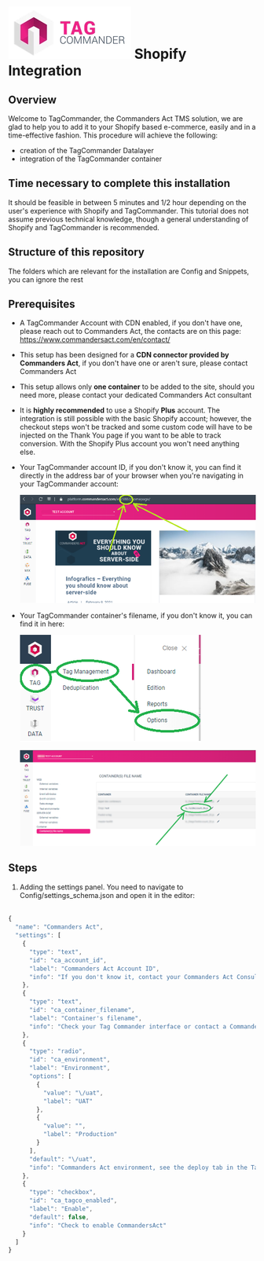 # ![TagCo logo](/Screenshots/tag.png) Shopify Integration
## Overview
Welcome to TagCommander, the Commanders Act TMS solution, we are glad to help you to add it to your Shopify based e-commerce, easily and in a time-effective fashion.
This procedure will achieve the following:
* creation of the TagCommander Datalayer
* integration of the TagCommander container
## Time necessary to complete this installation
It should be feasible in between 5 minutes and 1/2 hour depending on the user's experience with Shopify and TagCommander. This tutorial does not assume previous technical knowledge, though a general understanding of Shopify and TagCommander is recommended.
## Structure of this repository
The folders which are relevant for the installation are Config and Snippets, you can ignore the rest
## Prerequisites
* A TagCommander Account with CDN enabled, if you don't have one, please reach out to Commanders Act, the contacts are on this page: https://www.commandersact.com/en/contact/
* This setup has been designed for a **CDN connector provided by Commanders Act**, if you don't have one or aren't sure, please contact Commanders Act
* This setup allows only **one container** to be added to the site, should you need more, please contact your dedicated Commanders Act consultant
* It is **highly recommended** to use a Shopify **Plus** account. The integration is still possible with the basic Shopify account; however, the checkout steps won't be tracked and some custom code will have to be injected on the Thank You page if you want to be able to track conversion. With the Shopify Plus account you won't need anything else.
* Your TagCommander account ID, if you don't know it, you can find it directly in the address bar of your browser when you're navigating in your TagCommander account:

  ![TagCo screenshot](/Screenshots/TagCo_Account_ID.png)
* Your TagCommander container's filename, if you don't know it, you can find it in here:

  ![TagCo_filename_path](/Screenshots/TagCo_filename_path.png)
  
  ![TagCo_filename](/Screenshots/containers_file_name.png)
## Steps
1. Adding the settings panel. You need to navigate to Config/settings_schema.json and open it in the editor:

  ```javascript
	
  {
    "name": "Commanders Act",
    "settings": [
      {
        "type": "text",
        "id": "ca_account_id",
        "label": "Commanders Act Account ID",
        "info": "If you don't know it, contact your Commanders Act Consultant"
      },
      {
        "type": "text",
        "id": "ca_container_filename",
        "label": "Container's filename",
        "info": "Check your Tag Commander interface or contact a Commanders Act Consultant"
      },
      {
        "type": "radio",
        "id": "ca_environment",
        "label": "Environment",
        "options": [
          {
            "value": "\/uat",
            "label": "UAT"
          },
          {
            "value": "",
            "label": "Production"
          }
        ],
        "default": "\/uat",
        "info": "Commanders Act environment, see the deploy tab in the TagCommander interface"
      },
      {
        "type": "checkbox",
        "id": "ca_tagco_enabled",
        "label": "Enable",
        "default": false,
        "info": "Check to enable CommandersAct"
      }
    ]
  }
  ```
